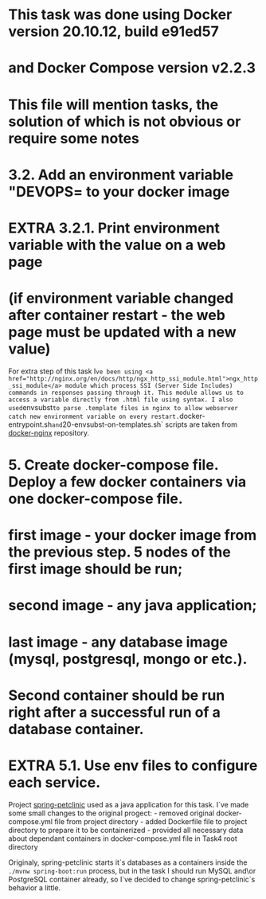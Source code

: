 # This task was done using Docker version 20.10.12, build e91ed57
# and Docker Compose version v2.2.3
# This file will mention tasks, the solution of which is not obvious or require some notes

# 3.2. Add an environment variable "DEVOPS=<username> to your docker image 
# EXTRA 3.2.1. Print environment variable with the value on a web page
# (if environment variable changed after container restart - the web page must be updated with a new value)

For extra step of this task I`ve been using <a href="http://nginx.org/en/docs/http/ngx_http_ssi_module.html">ngx_http_ssi_module</a> module
which process SSI (Server Side Includes) commands in responses passing through it. This module allows us to
access a variable directly from .html file using `<!--# command parameter1=value1 parameter2=value2 ... -->` syntax.
I also used `envsubst` to parse .template files in nginx to allow webserver catch new environment variable
on every restart. `docker-entrypoint.sh` and `20-envsubst-on-templates.sh` scripts are taken from <a href="https://github.com/nginxinc/docker-nginx">docker-nginx</a> repository.

# 5.  Create docker-compose file. Deploy a few docker containers via one docker-compose file. 
# first image - your docker image from the previous step. 5 nodes of the first image should be run;
# second image - any java application;
# last image - any database image (mysql, postgresql, mongo or etc.).
# Second container should be run right after a successful run of a database container.
#	EXTRA 5.1. Use env files to configure each service.

Project <a href="https://github.com/spring-projects/spring-petclinic">spring-petclinic</a> used as a java application for this task.
I`ve made some small changes to the original progect:
    - removed original docker-compose.yml file from project directory
    - added Dockerfile file to project directory to prepare it to be containerized
    - provided all necessary data about dependant containers in docker-compose.yml file in Task4 root directory

Originaly, spring-petclinic starts it\`s databases as a containers inside the `./mvnw spring-boot:run` process, but in the task I should
run MySQL and\or PostgreSQL container already, so I\`ve decided to change spring-petclinic\`s behavior a little.